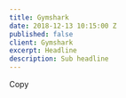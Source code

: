```yaml
---
title: Gymshark
date: 2018-12-13 10:15:00 Z
published: false
client: Gymshark
excerpt: Headline
description: Sub headline
---
```


Copy 
